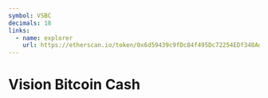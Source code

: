 ```yaml
---
symbol: VSBC
decimals: 18
links:
  - name: explorer
    url: https://etherscan.io/token/0x6d59439c9fDc84f495Dc72254EDf348Ad0dc30aF
---
```


# Vision Bitcoin Cash
